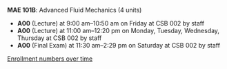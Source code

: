 **MAE 101B**: Advanced Fluid Mechanics (4 units)

- **A00** (Lecture) at 9:00 am–10:50 am on Friday at CSB 002 by staff
- **A00** (Lecture) at 11:00 am–12:20 pm on Monday, Tuesday, Wednesday, Thursday at CSB 002 by staff
- **A00** (Final Exam) at 11:30 am–2:29 pm on Saturday at CSB 002 by staff

[Enrollment numbers over time](./MAE101B.tsv)
